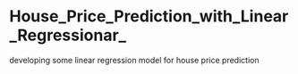 # House_Price_Prediction_with_Linear_Regressionar_
developing some linear regression model for house price prediction
